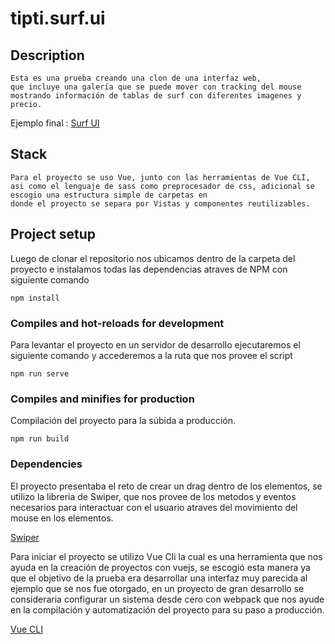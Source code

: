 # tipti.surf.ui
## Description
```
Esta es una prueba creando una clon de una interfaz web,
que incluye una galería que se puede mover con tracking del mouse
mostrando información de tablas de surf con diferentes imagenes y
precio.
```
Ejemplo final : [Surf UI](https://surf.santiagomora.com/)
## Stack
```
Para el proyecto se uso Vue, junto con las herramientas de Vue CLI, asi como el lenguaje de sass como preprocesador de css, adicional se escogio una estructura simple de carpetas en 
donde el proyecto se separa por Vistas y componentes reutilizables.
```

## Project setup
Luego de clonar el repositorio nos ubicamos dentro de la carpeta del proyecto e instalamos todas las dependencias atraves de NPM con siguiente comando
```
npm install
```


### Compiles and hot-reloads for development
Para levantar el proyecto en un servidor de desarrollo ejecutaremos el siguiente comando y accederemos a la ruta que nos provee el script
```
npm run serve
```

### Compiles and minifies for production
Compilación del proyecto para la súbida a producción.
```
npm run build
```

### Dependencies
El proyecto presentaba el reto de crear un drag dentro de los elementos,
se utilizo la libreria de Swiper, que nos provee de los metodos y eventos necesarios
para interactuar con el usuario atraves del movimiento del mouse en los elementos.

[Swiper](https://swiperjs.com/)

Para iniciar el proyecto se utilizo Vue Cli la cual es una herramienta que nos ayuda
en la creación de proyectos con vuejs, se escogió esta manera ya que el objetivo de la
prueba era desarrollar una interfaz muy parecida al ejemplo que se nos fue otorgado,
en un proyecto de gran desarrollo se consideraria configurar un sistema desde cero con
webpack que nos ayude en la compilación y automatización del proyecto para su paso a 
producción.

[Vue CLI](https://cli.vuejs.org/)